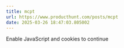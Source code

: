 ```yaml
---
title: mcpt
url: https://www.producthunt.com/posts/mcpt
date: 2025-03-26 18:47:03.805002
---
```

Enable JavaScript and cookies to continue

